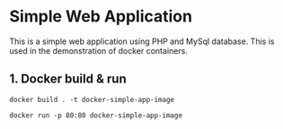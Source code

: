# Simple Web Application

This is a simple web application using PHP and MySql database. 
This is used in the demonstration of docker containers.

## 1. Docker build & run

    docker build . -t docker-simple-app-image
    
    docker run -p 80:80 docker-simple-app-image
